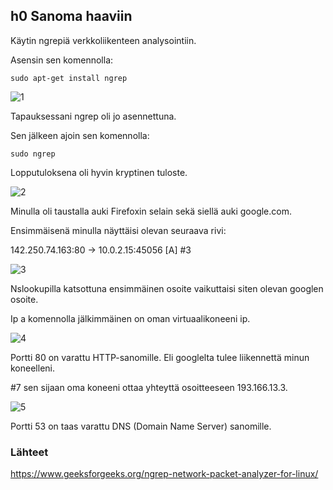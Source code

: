 ## h0 Sanoma haaviin

Käytin ngrepiä verkkoliikenteen analysointiin.

Asensin sen komennolla:

    sudo apt-get install ngrep

![1](https://github.com/user-attachments/assets/cd0ed376-0dc2-4681-92ac-cfd6daca2a4e)

Tapauksessani ngrep oli jo asennettuna.

Sen jälkeen ajoin sen komennolla:

    sudo ngrep

Lopputuloksena oli hyvin kryptinen tuloste.

![2](https://github.com/user-attachments/assets/92ba5742-4ffa-4d86-b570-ff66a782c2ba)

Minulla oli taustalla auki Firefoxin selain sekä siellä auki google.com.

Ensimmäisenä minulla näyttäisi olevan seuraava rivi:

142.250.74.163:80 -> 10.0.2.15:45056 [A] #3

![3](https://github.com/user-attachments/assets/eaa8a877-f4ee-4824-9ba7-21a720728066)

Nslookupilla katsottuna ensimmäinen osoite vaikuttaisi siten olevan googlen osoite.

Ip a komennolla jälkimmäinen on oman virtuaalikoneeni ip.

![4](https://github.com/user-attachments/assets/2ec67f6f-14c9-445e-97aa-a0a31d21626b)

Portti 80 on varattu HTTP-sanomille. Eli googlelta tulee liikennettä minun koneelleni.

#7 sen sijaan oma koneeni ottaa yhteyttä osoitteeseen 193.166.13.3.

![5](https://github.com/user-attachments/assets/f6e42b02-f924-4841-868b-ff67896eb2e1)

Portti 53 on taas varattu DNS (Domain Name Server) sanomille.

### Lähteet

https://www.geeksforgeeks.org/ngrep-network-packet-analyzer-for-linux/
